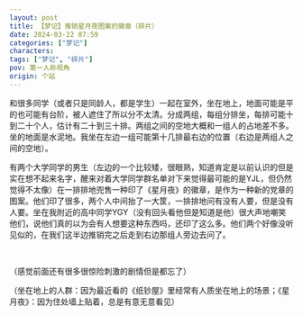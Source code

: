 ```yaml
---
layout: post
title: 【梦记】推销星月夜图案的徽章（碎片）
date: 2024-03-22 07:59
categories: ["梦记"]
characters: 
tags: ["梦记", "碎片"]
pov: 第一人称视角
origin: 个站
---
```


和很多同学（或者只是同龄人，都是学生）一起在室外，坐在地上，地面可能是平的也可能有台阶，被人遮住了所以分不太清。分成两组，每组分排坐，每排可能十到二十个人，估计有二十到三十排。两组之间的空地大概和一组人的占地差不多。坐的地面是水泥地。我坐在左边一组可能第十几排最右边的位置（右边是两组人之间的空地）。

有两个大学同学的男生（左边的一个比较矮，很眼熟，知道肯定是以前认识的但是实在想不起来名字，醒来对着大学同学群名单对下来觉得最可能的是YJL，但仍然觉得不太像）在一排排地兜售一种印了《星月夜》的徽章，是作为一种新的党章的图案。他们印了很多，两个人中间抬了一大筐，一排排地问有没有人要，但是没有人要。坐在我附近的高中同学YGY（没有回头看他但是知道是他）很大声地嘲笑他们，说他们真的以为会有人想要这种东西吗，还印了这么多。他们两个好像没听见似的，在我们这半边推销完之后走到右边那组人旁边去问了。

<br>

（感觉前面还有很多很惊险刺激的剧情但是都忘了）

（坐在地上的人群：因为最近看的《纸钞屋》里经常有人质坐在地上的场景；《星月夜》：因为住处墙上贴着，总是有意无意看见）
